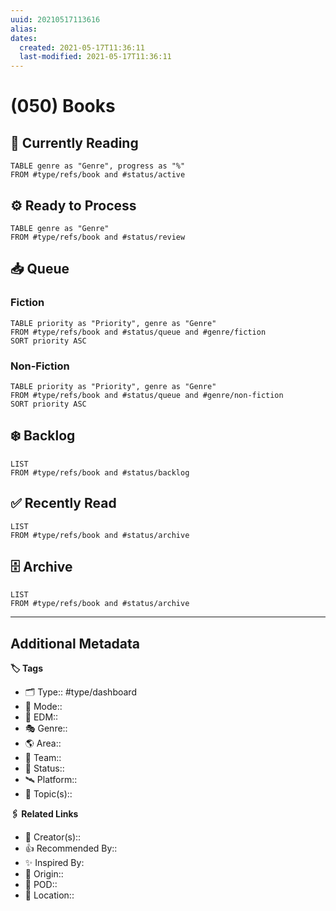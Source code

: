 ```yaml
---
uuid: 20210517113616
alias:
dates:
  created: 2021-05-17T11:36:11
  last-modified: 2021-05-17T11:36:11
---
```


# (050) Books

## 📖 Currently Reading

```dataview
TABLE genre as "Genre", progress as "%"
FROM #type/refs/book and #status/active
```

## ⚙️ Ready to Process

```dataview
TABLE genre as "Genre"
FROM #type/refs/book and #status/review
```

## 📥 Queue

### Fiction

```dataview
TABLE priority as "Priority", genre as "Genre"
FROM #type/refs/book and #status/queue and #genre/fiction
SORT priority ASC
```

### Non-Fiction

```dataview
TABLE priority as "Priority", genre as "Genre"
FROM #type/refs/book and #status/queue and #genre/non-fiction
SORT priority ASC
```

## ❄️ Backlog

```dataview
LIST
FROM #type/refs/book and #status/backlog
```

## ✅ Recently Read

```dataview
LIST
FROM #type/refs/book and #status/archive
```

## 🗄️ Archive

```dataview
LIST
FROM #type/refs/book and #status/archive
```

---

## Additional Metadata

**🏷 Tags**

- 🗂 Type:: #type/dashboard
- 🧠 Mode::
- 🧊 EDM::
- 🎭 Genre::
- 🌎 Area::
- 🙌 Team::
- 🏁 Status::
- 🛰 Platform::
- 💬 Topic(s)::

**🖇️ Related Links**

- 👤 Creator(s)::
- 👍 Recommended By::
- ✨ Inspired By:
- 🔮 Origin::
- 🚀 POD::
- 🔗 Location::
